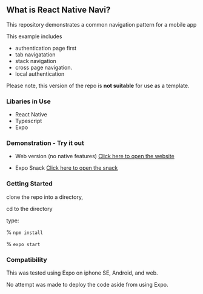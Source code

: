 ## What is React Native Navi? 

This repository demonstrates a common navigation pattern for a mobile app

This example includes
* authentication page first 
* tab navigatation
* stack navigation 
* cross page navigation.
* local authentication


Please note,  this version of the repo is **not suitable** for use as a template.  

### Libaries in Use

* React Native
* Typescript
* Expo

### Demonstration - Try it out

* Web version (no native features)
[Click here to open the website](https://ericfeed.github.io)

* Expo Snack
[Click here to open the snack](https://snack.expo.dev/@dotterpop1/github.com-ericsfeed-react-native-navi?platform=web)

### Getting Started

clone the repo into a directory, 

cd to the directory

type:

% `npm install`

% `expo start`


### Compatibility 

This was tested using Expo on iphone SE, Android, and web.  

No attempt was made to deploy the code aside from using Expo.

